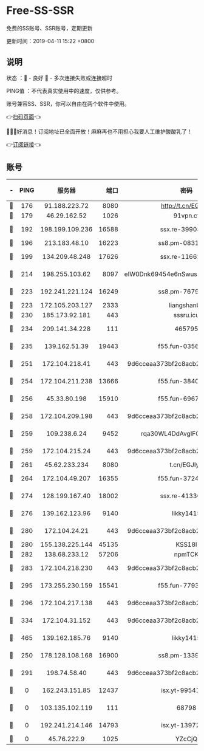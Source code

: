 # Free-SS-SSR

免费的SS账号、SSR账号，定期更新

更新时间：2019-04-11 15:22 +0800

## 说明

状态     ：🙂 - 良好 🙁 - 多次连接失败或连接超时

PING值   ：不代表真实使用中的速度，仅供参考。

账号兼容SS、SSR，你可以自由在两个软件中使用。

👉[扫码页面](https://liesauer.github.io/Free-SS-SSR/)👈

🎉🎉🎉好消息！订阅地址已全面开放！麻麻再也不用担心我要人工维护酸酸乳了！

👉[订阅链接](https://www.liesauer.net/yogurt/subscribe?ACCESS_TOKEN=DAYxR3mMaZAsaqUb)👈

## 账号

|-|PING|服务器|端口|密码|加密方式|区域|
|:----:|:----:|:-----:|-----:|:----:|:----:|:----:|
|🙂|176|91.188.223.72|8080|http://t.cn/EGJIyrl|rc4-md5|RU|
|🙂|179|46.29.162.52|1026|91vpn.cf|rc4-md5|RU|
|🙂|192|198.199.109.236|16588|ssx.re-39903895|aes-256-cfb|US|
|🙂|196|213.183.48.10|16223|ss8.pm-08313598|rc4-md5|RU|
|🙂|199|134.209.48.248|17626|ssx.re-11662862|aes-256-cfb|US|
|🙂|214|198.255.103.62|8097|eIW0Dnk69454e6nSwuspv9DmS201tQ0D|aes-256-cfb|US|
|🙂|223|192.241.221.124|16249|ss8.pm-76791808|aes-256-cfb|US|
|🙂|223|172.105.203.127|2333|liangshanbo|chacha20|JP|
|🙂|230|185.173.92.181|443|sssru.icu|rc4-md5|RU|
|🙂|234|209.141.34.228|111|465795|aes-256-cfb|US|
|🙂|235|139.162.51.39|19443|f55.fun-03566645|aes-256-cfb|SG|
|🙂|251|172.104.218.41|443|9d6cceaa373bf2c8acb22e60b6a58be6|aes-256-cfb|US|
|🙂|254|172.104.211.238|13666|f55.fun-38406327|aes-256-cfb|US|
|🙂|256|45.33.80.198|15910|f55.fun-69674736|aes-256-cfb|US|
|🙂|258|172.104.209.198|443|9d6cceaa373bf2c8acb22e60b6a58be6|aes-256-cfb|US|
|🙂|259|109.238.6.24|9452|rqa30WL4DdAvgIFG6Fs3znzTa|aes-256-cfb|FR|
|🙂|259|172.104.215.24|443|9d6cceaa373bf2c8acb22e60b6a58be6|aes-256-cfb|US|
|🙂|261|45.62.233.234|8080|t.cn/EGJIyrl|rc4-md5|CA|
|🙂|264|172.104.49.207|16355|f55.fun-37240915|aes-256-cfb|SG|
|🙂|274|128.199.167.40|18002|ssx.re-41330899|aes-256-cfb|SG|
|🙂|276|139.162.123.96|9140|likky1415|aes-256-cfb|JP|
|🙂|280|172.104.24.21|443|9d6cceaa373bf2c8acb22e60b6a58be6|aes-256-cfb|US|
|🙂|280|155.138.225.144|45135|KSS18l|rc4-md5|US|
|🙂|282|138.68.233.12|57206|npmTCK|rc4-md5|US|
|🙂|283|172.104.218.230|443|9d6cceaa373bf2c8acb22e60b6a58be6|aes-256-cfb|US|
|🙂|295|173.255.230.159|15541|f55.fun-77939989|aes-256-cfb|US|
|🙂|296|172.104.217.138|443|9d6cceaa373bf2c8acb22e60b6a58be6|aes-256-cfb|US|
|🙂|334|172.104.31.152|443|9d6cceaa373bf2c8acb22e60b6a58be6|aes-256-cfb|US|
|🙂|465|139.162.185.76|9140|likky1415|aes-256-cfb|DE|
|🙂|250|178.128.108.168|16900|ss8.pm-13399966|aes-256-cfb|SG|
|🙂|291|198.74.58.40|443|9d6cceaa373bf2c8acb22e60b6a58be6|aes-256-cfb|US|
|🙁|0|162.243.151.85|12437|isx.yt-99541024|aes-256-cfb|US|
|🙁|0|103.135.102.119|111|68798|aes-256-cfb|HK|
|🙁|0|192.241.214.146|14793|isx.yt-13972982|aes-256-cfb|US|
|🙁|0|45.76.222.9|1025|YZcCjQ|rc4-md5|JP|
